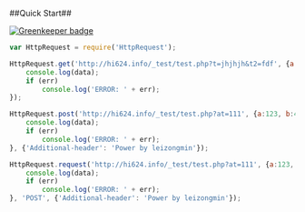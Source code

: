 ##Quick Start##

[![Greenkeeper badge](https://badges.greenkeeper.io/leizongmin/HttpRequest.svg)](https://greenkeeper.io/)
```javascript
var HttpRequest = require('HttpRequest');

HttpRequest.get('http://hi624.info/_test/test.php?t=jhjhjh&t2=fdf', {a:123, b:456, c:'大家好'}, function (err, data) {
	console.log(data);
	if (err)
		console.log('ERROR: ' + err);
});

HttpRequest.post('http://hi624.info/_test/test.php?at=111', {a:123, b:456, c:'大家好'}, function (err, data) {
	console.log(data);
	if (err)
		console.log('ERROR: ' + err);
}, {'Additional-header': 'Power by leizongmin'});

HttpRequest.request('http://hi624.info/_test/test.php?at=111', {a:123, b:456, c:'大家好'}, function (err, data) {
	console.log(data);
	if (err)
		console.log('ERROR: ' + err);
}, 'POST', {'Additional-header': 'Power by leizongmin'});
```
